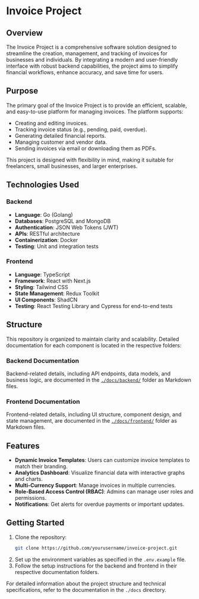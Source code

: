 # Invoice Project

## Overview
The Invoice Project is a comprehensive software solution designed to streamline the creation, management, and tracking of invoices for businesses and individuals. By integrating a modern and user-friendly interface with robust backend capabilities, the project aims to simplify financial workflows, enhance accuracy, and save time for users.

## Purpose
The primary goal of the Invoice Project is to provide an efficient, scalable, and easy-to-use platform for managing invoices. The platform supports:
- Creating and editing invoices.
- Tracking invoice status (e.g., pending, paid, overdue).
- Generating detailed financial reports.
- Managing customer and vendor data.
- Sending invoices via email or downloading them as PDFs.

This project is designed with flexibility in mind, making it suitable for freelancers, small businesses, and larger enterprises.

## Technologies Used
### Backend
- **Language**: Go (Golang)
- **Databases**: PostgreSQL and MongoDB
- **Authentication**: JSON Web Tokens (JWT)
- **APIs**: RESTful architecture
- **Containerization**: Docker
- **Testing**: Unit and integration tests

### Frontend
- **Language**: TypeScript
- **Framework**: React with Next.js
- **Styling**: Tailwind CSS
- **State Management**: Redux Toolkit
- **UI Components**: ShadCN
- **Testing**: React Testing Library and Cypress for end-to-end tests

## Structure
This repository is organized to maintain clarity and scalability. Detailed documentation for each component is located in the respective folders:

### Backend Documentation
Backend-related details, including API endpoints, data models, and business logic, are documented in the [`./docs/backend/`](./docs/backend/) folder as Markdown files.

### Frontend Documentation
Frontend-related details, including UI structure, component design, and state management, are documented in the [`./docs/frontend/`](./docs/frontend/) folder as Markdown files.

## Features
- **Dynamic Invoice Templates**: Users can customize invoice templates to match their branding.
- **Analytics Dashboard**: Visualize financial data with interactive graphs and charts.
- **Multi-Currency Support**: Manage invoices in multiple currencies.
- **Role-Based Access Control (RBAC)**: Admins can manage user roles and permissions.
- **Notifications**: Get alerts for overdue payments or important updates.

## Getting Started
1. Clone the repository:
   ```bash
   git clone https://github.com/yourusername/invoice-project.git
   ```
2. Set up the environment variables as specified in the `.env.example` file.
3. Follow the setup instructions for the backend and frontend in their respective documentation folders.

For detailed information about the project structure and technical specifications, refer to the documentation in the `./docs` directory.